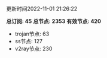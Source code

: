 更新时间2022-11-01 21:26:22

**总订阅: 45**
**总节点: 2353**
**有效节点: 420**
- trojan节点: 63
- ss节点: 127
- v2ray节点: 230

